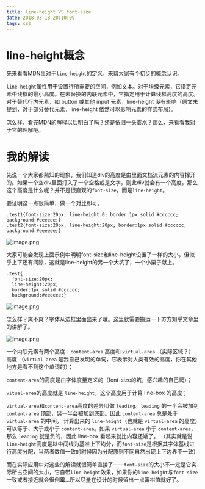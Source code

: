```yaml
---
title: line-height VS font-size
date: 2018-03-18 20:10:09
tags: css
---
```


# line-height概念

先来看看MDN里对于`line-height`的定义，来帮大家有个初步的概念认识。

`line-height`属性用于设置行所需要的空间，例如文本。对于块级元素，它指定元素中线框的最小高度。在未替换的内联元素中，它指定用于计算线框高度的高度。对于替代行内元素，如 button 或其他 input 元素，line-height 没有影响（原文未提到，对于部分替代元素，line-height 依然可以影响元素的样式布局）。

怎么样，看完MDN的解释以后明白了吗？还是依旧一头雾水？那么，来看看我对于它的理解吧。

# 我的解读

先说一个大家都熟知的现象，我们知道div的高度是由里面文档流元素的内容撑开的。如果一个空div里面打入了一个空格或是文字，则此div就会有一个高度。那么这个高度是什么呢？并不是很直观的`font-size`，而是`line-height`。

要证明这一点很简单，做一个对比即可。

```
.test1{font-size:20px; line-height:0; border:1px solid #cccccc; background:#eeeeee;}
.test2{font-size:20px; line-height:20px; border:1px solid #cccccc; background:#eeeeee;}
```

![image.png](http://upload-images.jianshu.io/upload_images/2244949-0250ec806e5cdfd8.png?imageMogr2/auto-orient/strip%7CimageView2/2/w/1240)

大家可能会发现上面示例中明明font-size和line-height设置了一样的大小，但似乎上下还有间隙，这就是line-height的另一个大坑了，一个小栗子献上。

```
.test{
  font-size:20px; 
  line-height:20px; 
  border:1px solid #cccccc; 
  background:#eeeeee;}
```

![image.png](http://upload-images.jianshu.io/upload_images/2244949-31a970bfe3c8f2c2.png?imageMogr2/auto-orient/strip%7CimageView2/2/w/1240)

怎么样？爽不爽？字体从边框里面出来了哦。这里就需要搬运一下方方知乎文章里的讲解了。

![image.png](http://upload-images.jianshu.io/upload_images/2244949-3f1a0e1a3d80cdd3.png?imageMogr2/auto-orient/strip%7CimageView2/2/w/1240)

 一个内联元素有两个高度：`content-area` 高度和 `virtual-area` （实际区域？）高度
（`virtual-area` 是我自己发明的单词，它表示对人类有效的高度，你在其他地方是看不到这个单词的）；

`content-area`的高度是由字体度量定义的（font-size的坑，感兴趣的自己爬）；

`vitual-area`的高度就是 `line-height`，这个高度用于计算 line-box 的高度；

`virtual-area`和`content-area`高度的差异叫做 `leading`。`leading` 的一半会被加到 `content-area` 顶部，另一半会被加到底部。因此 `content-area` 总是处于 `virtual-area` 的中间。
计算出来的 `line-height`（也就是 `virtual-area` 的高度）可以等于、大于或小于 `content-area`。如果 `virtual-area` 小于 `content-area`，那么 `leading` 就是负的，因此 line-box 看起来就比内容还矮了。
（其实就是说`line-height`高度是以中间线为基准上下均分，而`font-size`是根据其字体基线进行高度分配，当两者数值一致的时候因为分配原则不同自然出现上下边界不一致）

而在实际应用中对这些的解读就很简单直接了——`font-size`的大小不一定是它实际所占空间的大小，它自带`line-height`效果，如果你的`line-height`与`font-size`一致或者接近就会很倒霉...所以尽量在设计的时候留出一点富裕值就好了。

